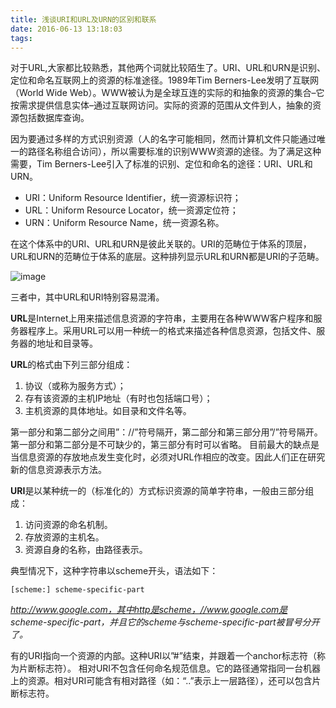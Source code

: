 ```yaml
---
title: 浅谈URI和URL及URN的区别和联系
date: 2016-06-13 13:18:03
tags:
---
```

对于URL,大家都比较熟悉，其他两个词就比较陌生了。URI、URL和URN是识别、定位和命名互联网上的资源的标准途径。1989年Tim Berners-Lee发明了互联网（World Wide Web）。WWW被认为是全球互连的实际的和抽象的资源的集合–它按需求提供信息实体–通过互联网访问。实际的资源的范围从文件到人，抽象的资源包括数据库查询。

因为要通过多样的方式识别资源（人的名字可能相同，然而计算机文件只能通过唯一的路径名称组合访问），所以需要标准的识别WWW资源的途径。为了满足这种需要，Tim Berners-Lee引入了标准的识别、定位和命名的途径：URI、URL和URN。

- URI：Uniform Resource Identifier，统一资源标识符；
- URL：Uniform Resource Locator，统一资源定位符；
- URN：Uniform Resource Name，统一资源名称。

在这个体系中的URI、URL和URN是彼此关联的。URI的范畴位于体系的顶层，URL和URN的范畴位于体系的底层。这种排列显示URL和URN都是URI的子范畴。

![image](http://www.biaodianfu.com/wp-content/uploads/2011/02/url-uri-urn-relationship.jpg)

三者中，其中URL和URI特别容易混淆。

**URL**是Internet上用来描述信息资源的字符串，主要用在各种WWW客户程序和服务器程序上。采用URL可以用一种统一的格式来描述各种信息资源，包括文件、服务器的地址和目录等。

**URL**的格式由下列三部分组成：

1. 协议（或称为服务方式）；
2. 存有该资源的主机IP地址（有时也包括端口号）；
3. 主机资源的具体地址。如目录和文件名等。

第一部分和第二部分之间用”：//”符号隔开，第二部分和第三部分用”/”符号隔开。第一部分和第二部分是不可缺少的，第三部分有时可以省略。
目前最大的缺点是当信息资源的存放地点发生变化时，必须对URL作相应的改变。因此人们正在研究新的信息资源表示方法。

**URI**是以某种统一的（标准化的）方式标识资源的简单字符串，一般由三部分组成：

1. 访问资源的命名机制。
2. 存放资源的主机名。
3. 资源自身的名称，由路径表示。

典型情况下，这种字符串以scheme开头，语法如下：
```
[scheme:] scheme-specific-part
```
*http://www.google.com，其中http是scheme，//www.google.com是 scheme-specific-part，并且它的scheme与scheme-specific-part被冒号分开了。*

有的URI指向一个资源的内部。这种URI以”#”结束，并跟着一个anchor标志符（称为片断标志符）。
相对URI不包含任何命名规范信息。它的路径通常指同一台机器上的资源。相对URI可能含有相对路径（如：“..”表示上一层路径），还可以包含片断标志符。
